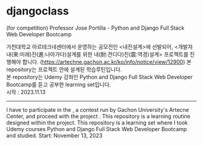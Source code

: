 # djangoclass
(for competition) Professor Jose Portilla - Python and Django Full Stack Web Developer Bootcamp 

가천대학교 아르테크네센터에서 운영하는 공모전인 <내진설계>에 선발되어, <개발자 내(來:미래)진(進:나아가다)설계를 위한 내(耐:견디다)진(震:역경)설계> 프로젝트를 진행해야 합니다. (https://artechne.gachon.ac.kr/ko/info/notice/view/12900) 본 repository는 프로젝트 안에 설계된 학습루틴입니다.  
본 repository는 Udemy 강좌인 Python and Django Full Stack Web Developer Bootcamp를 듣고 공부한 learning set입니다.    
시작 : 2023.11.13

-------------------------------------------  

I have to participate in the <Earthquake at my life-proof Design>, a contest run by Gachon University's Artecne Center, and proceed with the project <developing me>. This repository is a learning routine designed within the project.
This repository is a learning set where I took Udemy courses Python and Django Full Stack Web Developer Bootcamp and studied.
Start: November 13, 2023
